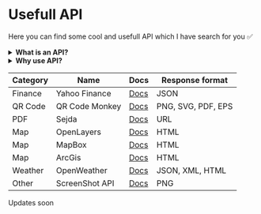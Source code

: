 # Usefull API

Here you can find some cool and usefull API which I have search for you ✅

<details>
  <summary><b>What is an API?</b></summary>
  Application programming interface, an software solution which enable two applications to <b>talk together</b>. In our case, your application will <b>request</b> one of the site below and get an response in the <b>specified format</b>.
</details>
<details>
  <summary><b>Why use API?</b></summary>
  - APIs provide a huge amount of functionality, which can be used to develop your own applications or websites.<br>
  - APIs make your work faster and make the entire workflow smoother.<br>
  - APIs provide greater flexibility in delivering services and allows them to be shared and distributed more easily.
</details>

| Category | Name           | Docs                                                          | Response format              |
|----------|----------------|---------------------------------------------------------------|------------------------------|
| Finance  | Yahoo Finance  | [Docs](https://www.yahoofinanceapi.com/)                      | JSON                         |
| QR Code  | QR Code Monkey | [Docs](https://www.qrcode-monkey.com/qr-code-api-with-logo/)  | PNG, SVG, PDF, EPS           |
| PDF      | Sejda          | [Docs](https://www.sejda.com/developers#web-open-files)       | URL                          |
| Map      | OpenLayers     | [Docs](https://openlayers.org/)                               | HTML                         |
| Map      | MapBox         | [Docs](https://docs.mapbox.com/)                              | HTML                         |
| Map      | ArcGis         | [Docs](https://developers.arcgis.com/javascript/latest/)      | HTML                         |
| Weather  | OpenWeather    | [Docs](https://openweathermap.org/)                           | JSON, XML, HTML              |
| Other    | ScreenShot API | [Docs](https://docs.screenshotapi.net/?ref=redirect)          | PNG                          |

Updates soon
